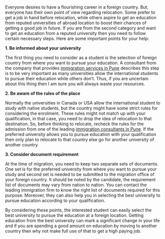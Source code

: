 Everyone desires to have a flourishing career in a foreign country. But, everyone has their own point of view regarding relocation. Some prefer to get a job in hand before relocation, while others aspire to get an education from reputed universities of abroad location to boost their chances of getting a good job in future. If you are from the second category and want to get an education from a reputed university then you need to follow certain necessary steps. Here are some important points for your help:

<b>1. Be informed about your university</b>

The first thing you need to consider as a student is the selection of foreign country from where you want to pursue your education. A consultant from the company that provides <a href="https://immigrationxpertspune.wordpress.com/2017/08/16/bring-your-dream-into-life-with-immigration-consultants-in-pune/">immigration services in Pune</a> describes this step is to be very important as many universities allow the international students to pursue their education while others don’t. Thus, if you are uncertain about this thing then I am sure you will always waste your resources.

<b>2. Be aware of the rules of the place</b>

Normally the universities in Canada or USA allow the international student to study with native students, but the country might have some strict rules for considering the enrolment. These rules might not match up with your qualification, in that case, you need to drop the idea of relocation to that destination. So, before thinking to relocate, recheck the rules for the admission from one of the leading <a href="http://www.immigrationxperts.com/immigration-consultants-pune/">immigration consultants in Pune</a>. If the preferred university allows you to pursue education with your qualification then only plan to relocate to that country else go for another university of another country.

<b>3. Consider document requirement</b>

At the time of migration, you need to keep two separate sets of documents. One set is for the preferred university from where you want to pursue your study and second set is needed to be submitted to the migration office of your foreign country. It should be noted by the candidate, the requirement list of documents may vary from nation to nation. You can contact the leading immigration firm to know the right list of documents required for this purpose. Moreover, they can also help you in selecting the best university to pursue education according to your qualification.

By considering these points, the interested student can easily select the best university to pursue the education at a foreign location. Getting education from the best university can mark a significant change in your life and if you are spending a good amount on education by moving to another country then why not make full use of that to get a high paying job. 
